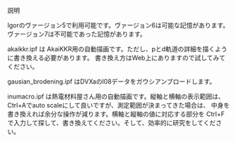 説明

Igorのヴァージョン5で利用可能です。ヴァージョン6は可能な記憶があります。ヴァージョン7は不可能であった記憶があります。

akaikkr.ipf は AkaiKKR用の自動描画です。ただし、pとd軌道の詳細を描くように書き換える必要があります。
書き換え方はWeb上にありますので試してみてください。

gausian_brodening.ipf はDVXaのl08データをガウシアンブロードします。

inumacro.ipf は熱電材料屋さん用の自動描画です。縦軸と横軸の表示範囲は、
Ctrl+Aでauto scaleにして良いですが、測定範囲が決まってきた場合は、
中身を書き換えれば余分な操作が減ります。横軸と縦軸の値に対応する部分を
Ctrl+Fで入力して探して、書き換えてください。そして、効率的に研究をしてください。
